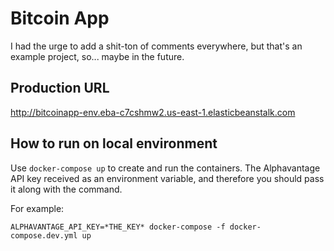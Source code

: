 # Bitcoin App
I had the urge to add a shit-ton of comments everywhere, but that's an example project, so... maybe in the future.

## Production URL
http://bitcoinapp-env.eba-c7cshmw2.us-east-1.elasticbeanstalk.com

## How to run on local environment
Use `docker-compose up` to create and run the containers. The Alphavantage API key received as an environment variable, and therefore you should pass it along with the command.

For example:

`ALPHAVANTAGE_API_KEY=*THE_KEY* docker-compose -f docker-compose.dev.yml up`
